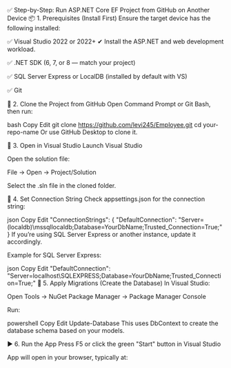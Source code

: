 ✅ Step-by-Step: Run ASP.NET Core EF Project from GitHub on Another Device
📦 1. Prerequisites (Install First)
Ensure the target device has the following installed:

✅ Visual Studio 2022 or 2022+
✔ Install the ASP.NET and web development workload.

✅ .NET SDK (6, 7, or 8 — match your project)

✅ SQL Server Express or LocalDB (installed by default with VS)

✅ Git

🧬 2. Clone the Project from GitHub
Open Command Prompt or Git Bash, then run:

bash
Copy
Edit
git clone https://github.com/levi245/Employee.git
cd your-repo-name
Or use GitHub Desktop to clone it.

🧷 3. Open in Visual Studio
Launch Visual Studio

Open the solution file:

File → Open → Project/Solution

Select the .sln file in the cloned folder.

🔗 4. Set Connection String
Check appsettings.json for the connection string:

json
Copy
Edit
"ConnectionStrings": {
  "DefaultConnection": "Server=(localdb)\\mssqllocaldb;Database=YourDbName;Trusted_Connection=True;"
}
If you’re using SQL Server Express or another instance, update it accordingly.

Example for SQL Server Express:

json
Copy
Edit
"DefaultConnection": "Server=localhost\\SQLEXPRESS;Database=YourDbName;Trusted_Connection=True;"
🔧 5. Apply Migrations (Create the Database)
In Visual Studio:

Open Tools → NuGet Package Manager → Package Manager Console

Run:

powershell
Copy
Edit
Update-Database
This uses DbContext to create the database schema based on your models.

▶️ 6. Run the App
Press F5 or click the green "Start" button in Visual Studio

App will open in your browser, typically at:
